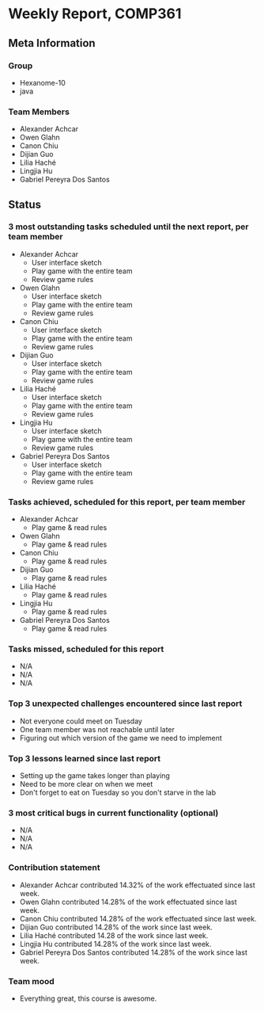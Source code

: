 # Weekly Report, COMP361

## Meta Information

### Group

 * Hexanome-10
 * java

### Team Members

 * Alexander Achcar
 * Owen Glahn
 * Canon Chiu
 * Dijian Guo
 * Lilia Haché
 * Lingjia Hu 
 * Gabriel Pereyra Dos Santos

## Status

### 3 most outstanding tasks scheduled until the next report, per team member

 * Alexander Achcar
   * User interface sketch
   * Play game with the entire team
   * Review game rules
 * Owen Glahn
   * User interface sketch
   * Play game with the entire team
   * Review game rules
 * Canon Chiu
   * User interface sketch
   * Play game with the entire team
   * Review game rules
 * Dijian Guo
   * User interface sketch
   * Play game with the entire team
   * Review game rules
 * Lilia Haché
   * User interface sketch
   * Play game with the entire team
   * Review game rules
 * Lingjia Hu
   * User interface sketch
   * Play game with the entire team
   * Review game rules
 * Gabriel Pereyra Dos Santos
   * User interface sketch
   * Play game with the entire team
   * Review game rules

### Tasks achieved, scheduled for this report, per team member

 * Alexander Achcar
   * Play game & read rules
 * Owen Glahn
   * Play game & read rules
 * Canon Chiu
   * Play game & read rules
 * Dijian Guo
   * Play game & read rules
 * Lilia Haché
   * Play game & read rules
 * Lingjia Hu
   * Play game & read rules
 * Gabriel Pereyra Dos Santos
   * Play game & read rules


### Tasks missed, scheduled for this report

 * N/A
 * N/A
 * N/A

### Top 3 unexpected challenges encountered since last report

 * Not everyone could meet on Tuesday
 * One team member was not reachable until later
 * Figuring out which version of the game we need to implement

### Top 3 lessons learned since last report

 * Setting up the game takes longer than playing
 * Need to be more clear on when we meet
 * Don't forget to eat on Tuesday so you don't starve in the lab

### 3 most critical bugs in current functionality (optional)

 * N/A
 * N/A
 * N/A

### Contribution statement

 * Alexander Achcar contributed 14.32% of the work effectuated since last week.
 * Owen Glahn contributed 14.28% of the work effectuated since last week.
 * Canon Chiu contributed 14.28% of the work effectuated since last week.
 * Dijian Guo contributed 14.28% of the work since last week.
 * Lilia Haché contributed 14.28 of the work since last week.
 * Lingjia Hu contributed 14.28% of the work since last week.
 * Gabriel Pereyra Dos Santos contributed 14.28% of the work since last week.

### Team mood

 * Everything great, this course is awesome.
